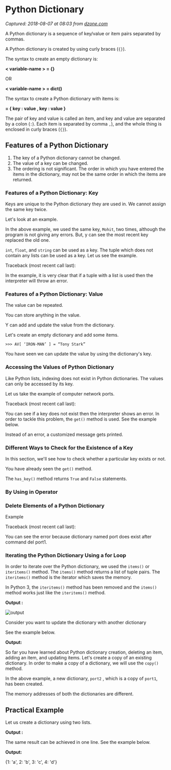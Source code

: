 # Python Dictionary

_Captured: 2018-08-07 at 08:03 from [dzone.com](https://dzone.com/articles/python-dictionary?edition=388196&utm_source=Daily%20Digest&utm_medium=email&utm_campaign=Daily%20Digest%202018-08-06)_

A Python dictionary is a sequence of key/value or item pairs separated by commas.

A Python dictionary is created by using curly braces (`{}`).

The syntax to create an empty dictionary is:

**< variable-name > = {}**

OR

**< variable-name > = dict()**

The syntax to create a Python dictionary with items is:

**<variable-name> = { key : value , key : value }**

The pair of key and value is called an item, and key and value are separated by a colon (`:`). Each item is separated by comma `,`), and the whole thing is enclosed in curly braces (`{}`).

## Features of a Python Dictionary

  1. The key of a Python dictionary cannot be changed.
  2. The value of a key can be changed.
  3. The ordering is not significant. The order in which you have entered the items in the dictionary, may not be the same order in which the items are returned. 

### Features of a Python Dictionary: Key

Keys are unique to the Python dictionary they are used in. We cannot assign the same key twice.

Let's look at an example.

In the above example, we used the same key, `Mohit`, two times, although the program is not giving any errors. But, y can see the most recent key replaced the old one.

`int`, `float`, and `string` can be used as a key. The tuple which does not contain any lists can be used as a key. Let us see the example.

Traceback (most recent call last):

In the example, it is very clear that if a tuple with a list is used then the interpreter will throw an error.

### Features of a Python Dictionary: Value

The value can be repeated.

You can store anything in the value.

Y can add and update the value from the dictionary.

Let's create an empty dictionary and add some items.
    
    
    >>> AV[ ‘IRON-MAN’ ] = “Tony Stark”

You have seen we can update the value by using the dictionary's key.

### Accessing the Values of Python Dictionary

Like Python lists, indexing does not exist in Python dictionaries. The values can only be accessed by its key.

Let us take the example of computer network ports.

Traceback (most recent call last):

You can see if a key does not exist then the interpreter shows an error. In order to tackle this problem, the `get()` method is used. See the example below.

Instead of an error, a customized message gets printed.

### Different Ways to Check for the Existence of a Key

In this section, we'll see how to check whether a particular key exists or not.

You have already seen the `get()` method.

The `has_key()` method returns `True` and `False` statements.

### By Using in Operator

### Delete Elements of a Python Dictionary

Example

Traceback (most recent call last):

You can see the error because dictionary named port does exist after command del port1.

### Iterating the Python Dictionary Using a for Loop

In order to iterate over the Python dictionary, we used the `items()` or `iteritems()` method. The `items()` method returns a list of tuple pairs. The `iteritems()` method is the iterator which saves the memory.

In Python 3, the `iteritems()` method has been removed and the `items()` method works just like the `iteritems()` method.

**Output :**

![output](https://www.learntek.org/blog/wp-content/uploads/2018/07/python-dictionay.jpg)

Consider you want to update the dictionary with another dictionary

See the example below.

**Output:**

So far you have learned about Python dictionary creation, deleting an item, adding an item, and updating items. Let's create a copy of an existing dictionary. In order to make a copy of a dictionary, we will use the `copy()` method.

In the above example, a new dictionary, `port2` , which is a copy of `port1`, has been created.

The memory addresses of both the dictionaries are different.

## Practical Example

Let us create a dictionary using two lists.

**Output :**

The same result can be achieved in one line. See the example below.

**Output:**

{1: 'a', 2: 'b', 3: 'c', 4: 'd'}
